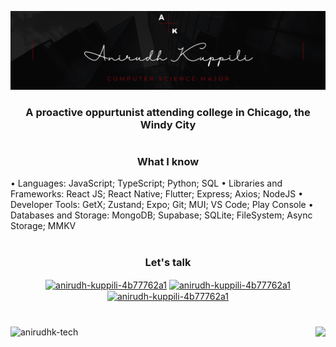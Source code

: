 ![](./mainHeader.png)

<h3 align="center">A proactive oppurtunist attending college in Chicago, the Windy City</h3>

<h1></h1>

<h3 align="center">What I know</h3>
•	Languages: JavaScript; TypeScript; Python; SQL
•	Libraries and Frameworks: React JS; React Native; Flutter; Express; Axios; NodeJS
•	Developer Tools: GetX; Zustand; Expo; Git; MUI; VS Code; Play Console
•	Databases and Storage: MongoDB; Supabase; SQLite; FileSystem; Async Storage; MMKV

<h1></h1>

<h3 align="center">Let's talk</h3>

<p align="center">
  <a href="https://linkedin.com/in/anirudh-kuppili-4b77762a1" target="_blank"><img align="center" src="https://user-images.githubusercontent.com/74038190/235294012-0a55e343-37ad-4b0f-924f-c8431d9d2483.gif" alt="anirudh-kuppili-4b77762a1" height="60" width="60" /></a>
  <a href="https://discordapp.com/users/ani_bytes" target="_blank"><img align="center" src="https://user-images.githubusercontent.com/74038190/235294015-47144047-25ab-417c-af1b-6746820a20ff.gif" alt="anirudh-kuppili-4b77762a1" height="60" width="60" /></a>
  <a href="https://api.whatsapp.com/send/?phone=5633965540&text&type=phone_number&app_absent=0" target="_blank"><img align="center" src="https://user-images.githubusercontent.com/74038190/235294019-40007353-6219-4ec5-b661-b3c35136dd0b.gif" alt="anirudh-kuppili-4b77762a1" height="60" width="60" /></a>
</p>

<h1></h1> 

<p align="center">
  <img 
    align="left"
    height=570
    src="https://github-readme-stats.vercel.app/api/top-langs/?username=anirudhk-tech&layout=pie&theme=dark"
    alt="anirudhk-tech"
  /> 
  <img 
      align="right"
      height=300
      href="https://leetcode.com/u/Ani_Bytes/"
      src="https://leetcard.jacoblin.cool/Ani_Bytes?font=abel&theme=dark&ext=heatmap"
  />
</p>
